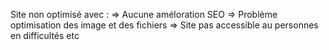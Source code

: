Site non optimisé avec :
=> Aucune améloration SEO
=> Problème optimisation des image et des fichiers 
=> Site pas accessible au personnes en difficultés 
etc 
